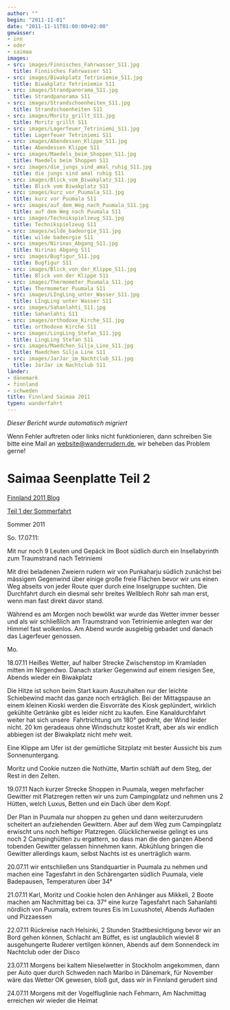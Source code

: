 ```yaml
---
author: ""
begin: "2011-11-01"
date: "2011-11-11T01:00:00+02:00"
gewässer:
- inn
- oder
- saimaa
images:
- src: images/Finnisches_Fahrwasser_S11.jpg
  title: Finnisches Fahrwasser S11
- src: images/Biwakplatz_Tetriniemie_S11.jpg
  title: Biwakplatz Tetriniemie S11
- src: images/Strandpanorama_S11.jpg
  title: Strandpanorama S11
- src: images/Strandschoenheiten_S11.jpg
  title: Strandschoenheiten S11
- src: images/Moritz_grillt_S11.jpg
  title: Moritz grillt S11
- src: images/Lagerfeuer_Tetriniemi_S11.jpg
  title: Lagerfeuer Tetriniemi S11
- src: images/Abendessen_Klippe_S11.jpg
  title: Abendessen Klippe S11
- src: images/Maedels_beim_Shoppen_S11.jpg
  title: Maedels beim Shoppen S11
- src: images/die_jungs_sind_amal_ruhig_S11.jpg
  title: die jungs sind amal ruhig S11
- src: images/Blick_vom_Biwakplatz_S11.jpg
  title: Blick vom Biwakplatz S11
- src: images/kurz_vor_Puumala_S11.jpg
  title: kurz vor Puumala S11
- src: images/auf_dem_Weg_nach_Puumala_S11.jpg
  title: auf dem Weg nach Puumala S11
- src: images/Technikspielzeug_S11.jpg
  title: Technikspielzeug S11
- src: images/wilde_badeorgie_S11.jpg
  title: wilde badeorgie S11
- src: images/Nirinas_Abgang_S11.jpg
  title: Nirinas Abgang S11
- src: images/Bugfigur_S11.jpg
  title: Bugfigur S11
- src: images/Blick_von_der_Klippe_S11.jpg
  title: Blick von der Klippe S11
- src: images/Thermometer_Puumala_S11.jpg
  title: Thermometer Puumala S11
- src: images/LIngLing_unter_Wasser_S11.jpg
  title: LIngLing unter Wasser S11
- src: images/Sahanlahti_S11.jpg
  title: Sahanlahti S11
- src: images/orthodoxe_Kirche_S11.jpg
  title: orthodoxe Kirche S11
- src: images/LingLing_Stefan_S11.jpg
  title: LingLing Stefan S11
- src: images/Maedchen_Silja_Line_S11.jpg
  title: Maedchen Silja Line S11
- src: images/JarJar_im_Nachtclub_S11.jpg
  title: JarJar im Nachtclub S11
länder:
- dänemark
- finnland
- schweden
title: Finnland Saimaa 2011
typen: wanderfahrt
---
```



*Dieser Bericht wurde automatisch migriert*

Wenn Fehler auftreten oder links nicht funktionieren, dann schreiben Sie bitte eine Mail an website@wanderrudern.de, wir beheben das Problem gerne!



# Saimaa Seenplatte Teil 2


[Finnland 2011 Blog](/berichte/2011/finnland_2011_blog)

[Teil 1 der Sommerfahrt](/berichte/2011/finnland_saimaa_2011)

Sommer 2011

So. 17.07.11:

Mit nur noch 9 Leuten und Gepäck im Boot südlich durch ein Insellabyrinth zum Traumstrand nach Tetriniemi

Mit drei beladenen Zweiern rudern wir von Punkaharju südlich zunächst bei mässigem Gegenwind über einige große freie Flächen bevor wir uns einen Weg abseits von jeder Route quer durch eine Inselgruppe suchten. Die Durchfahrt durch ein diesmal sehr breites Wellblech Rohr sah man erst, wenn man fast direkt davor stand.

Während es am Morgen noch bewölkt war wurde das Wetter immer besser und als wir schließlich am Traumstrand von Tetriniemie anlegten war der Himmel fast wolkenlos. Am Abend wurde ausgiebig gebadet und danach das Lagerfeuer genossen.

Mo.

18.07.11 Heißes Wetter, auf halber Strecke Zwischenstop im Kramladen mitten im Nirgendwo. Danach starker Gegenwind auf einem riesigen See, Abends wieder ein Biwakplatz

Die Hitze ist schon beim Start kaum Auszuhalten nur der leichte Schiebewind macht das ganze noch erträglich. Bei der Mittagspause an einem kleinen Kioski werden die Eisvorräte des Kiosk geplündert, wirklich gekühlte Getränke gibt es leider nicht zu kaufen. Eine Kanaldurchfahrt weiter hat sich unsere  Fahrtrichtung um 180° gedreht, der Wind leider nicht. 20 km geradeaus ohne Windschutz kostet Kraft, aber als wir endlich abbiegen ist der Biwakplatz nicht mehr weit.

Eine Klippe am Ufer ist der gemütliche Sitzplatz mit bester Aussicht bis zum Sonnenuntergang.

Moritz und Cookie nutzen die Nothütte, Martin schläft auf dem Steg, der Rest in den Zelten.

19.07.11 Nach kurzer Strecke Shoppen in Puumala, wegen mehrfacher Gewitter mit Platzregen retten wir uns zum Campingplatz und nehmen uns 2 Hütten, welch Luxus, Betten und ein Dach über dem Kopf.

Der Plan in Puumala nur shoppen zu gehen und dann weiterzurudern scheitert an aufziehenden Gewittern. Aber auf dem Weg zum Campingplatz erwischt uns noch heftiger Platzregen. Glücklicherweise gelingt es uns noch 2 Campinghütten zu ergattern, so dass man die den ganzen Abend tobenden Gewitter gelassen hinnehmen kann. Abkühlung bringen die Gewitter allerdings kaum, selbst Nachts ist es unerträglich warm.

20.07.11 wir entschließen uns Standquartier in Puumala zu nehmen und machen eine Tagesfahrt in den Schärengarten südlich Puumala, viele Badepausen, Temperaturen über 34°

21.07.11 Karl, Moritz und Cookie holen den Anhänger aus Mikkeli, 2 Boote machen am Nachmittag bei ca. 37° eine kurze Tagesfahrt nach Sahanlahti nördlich von Puumala, extrem teures Eis im Luxushotel, Abends Aufladen und Pizzaessen

22.07.11 Rückreise nach Helsinki, 2 Stunden Stadtbesichtigung bevor wir an Bord gehen können, Schlacht am Büffet, es ist unglaublich wieviel 8 ausgehungerte Ruderer vertilgen können, Abends auf dem Sonnendeck im Nachtclub oder der Disco

23.07.11 Morgens bei kaltem Nieselwetter in Stockholm angekommen, dann per Auto quer durch Schweden nach Maribo in Dänemark, für November wäre das Wetter OK gewesen, bloß gut, dass wir in Finnland gerudert sind

24.07.11 Morgens mit der Vogelfluglinie nach Fehmarn, Am Nachmittag erreichen wir wieder die Heimat
